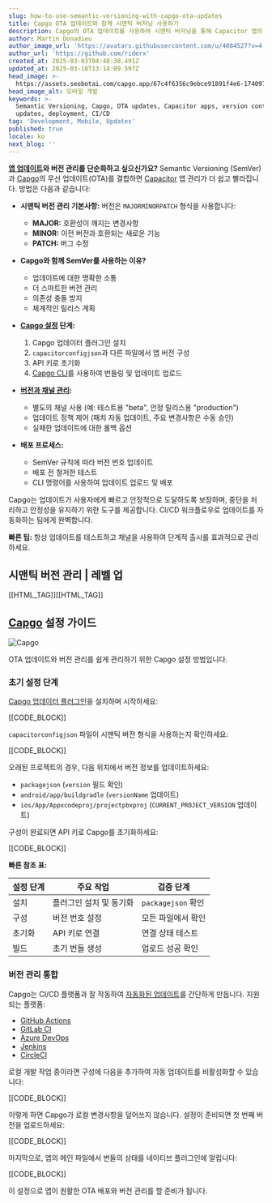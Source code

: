 ```yaml
---
slug: how-to-use-semantic-versioning-with-capgo-ota-updates
title: Capgo OTA 업데이트와 함께 시맨틱 버저닝 사용하기
description: Capgo의 OTA 업데이트를 사용하여 시맨틱 버저닝을 통해 Capacitor 앱의 업데이트와 버전 관리를 간소화하는 방법을 알아보세요.
author: Martin Donadieu
author_image_url: 'https://avatars.githubusercontent.com/u/4084527?v=4'
author_url: 'https://github.com/riderx'
created_at: 2025-03-03T04:48:38.491Z
updated_at: 2025-03-18T13:14:09.597Z
head_image: >-
  https://assets.seobotai.com/capgo.app/67c4f6356c9ebce91891f4e6-1740977344964.jpg
head_image_alt: 모바일 개발
keywords: >-
  Semantic Versioning, Capgo, OTA updates, Capacitor apps, version control, app
  updates, deployment, CI/CD
tag: 'Development, Mobile, Updates'
published: true
locale: ko
next_blog: ''
---
```


**[앱 업데이트](https://capgo.app/plugins/capacitor-updater/)와 버전 관리를 단순화하고 싶으신가요?** Semantic Versioning (SemVer)과 [Capgo](https://capgo.app/)의 무선 업데이트(OTA)를 결합하면 [Capacitor](https://capacitorjs.com/) 앱 관리가 더 쉽고 빨라집니다. 방법은 다음과 같습니다:

-   **시맨틱 버전 관리 기본사항:** 버전은 `MAJORMINORPATCH` 형식을 사용합니다:
    
    -   **MAJOR:** 호환성이 깨지는 변경사항
    -   **MINOR:** 이전 버전과 호환되는 새로운 기능
    -   **PATCH:** 버그 수정
-   **Capgo와 함께 SemVer를 사용하는 이유?**
    
    -   업데이트에 대한 명확한 소통
    -   더 스마트한 버전 관리
    -   의존성 충돌 방지
    -   체계적인 릴리스 계획
-   **[Capgo 설정](https://capgo.app/docs/cli/commands/) 단계:**
    
    1.  Capgo 업데이터 플러그인 설치
    2.  `capacitorconfigjson`과 다른 파일에서 앱 버전 구성
    3.  API 키로 초기화
    4.  [Capgo CLI](https://capgo.app/docs/cli/commands)를 사용하여 번들링 및 업데이트 업로드
-   **[버전과 채널 관리](https://capgo.app/docs/webapp/channels/):**
    
    -   별도의 채널 사용 (예: 테스트용 "beta", 안정 릴리스용 "production")
    -   업데이트 정책 제어 (패치 자동 업데이트, 주요 변경사항은 수동 승인)
    -   실패한 업데이트에 대한 롤백 옵션
-   **배포 프로세스:**
    
    -   SemVer 규칙에 따라 버전 번호 업데이트
    -   배포 전 철저한 테스트
    -   CLI 명령어를 사용하여 업데이트 업로드 및 배포

Capgo는 업데이트가 사용자에게 빠르고 안정적으로 도달하도록 보장하며, 중단을 처리하고 안정성을 유지하기 위한 도구를 제공합니다. CI/CD 워크플로우로 업데이트를 자동화하는 팀에게 완벽합니다.

**빠른 팁:** 항상 업데이트를 테스트하고 채널을 사용하여 단계적 출시를 효과적으로 관리하세요.

## 시맨틱 버전 관리 | 레벨 업

[[HTML_TAG]][[HTML_TAG]]

## [Capgo](https://capgo.app/) 설정 가이드

![Capgo](https://mars-images.imgix.net/seobot/screenshots/capgo.app-26aea05b7e2e737b790a9becb40f7bc5-2025-03-03.jpg?auto=compress)

OTA 업데이트와 버전 관리를 쉽게 관리하기 위한 Capgo 설정 방법입니다.

### 초기 설정 단계

[Capgo 업데이터 플러그인](https://capgo.app/docs/plugin/self-hosted/manual-update/)을 설치하며 시작하세요:

[[CODE_BLOCK]]

`capacitorconfigjson` 파일이 시맨틱 버전 형식을 사용하는지 확인하세요:

[[CODE_BLOCK]]

오래된 프로젝트의 경우, 다음 위치에서 버전 정보를 업데이트하세요:

-   `packagejson` (`version` 필드 확인)
-   `android/app/buildgradle` (`versionName` 업데이트)
-   `ios/App/Appxcodeproj/projectpbxproj` (`CURRENT_PROJECT_VERSION` 업데이트)

구성이 완료되면 API 키로 Capgo를 초기화하세요:

[[CODE_BLOCK]]

**빠른 참조 표:**

| 설정 단계 | 주요 작업 | 검증 단계 |
| --- | --- | --- |
| 설치 | 플러그인 설치 및 동기화 | `packagejson` 확인 |
| 구성 | 버전 번호 설정 | 모든 파일에서 확인 |
| 초기화 | API 키로 연결 | 연결 상태 테스트 |
| 빌드 | 초기 번들 생성 | 업로드 성공 확인 |

### 버전 관리 통합

Capgo는 CI/CD 플랫폼과 잘 작동하여 [자동화된 업데이트](https://capgo.app/docs/plugin/cloud-mode/hybrid-update/)를 간단하게 만듭니다. 지원되는 플랫폼:

-   [GitHub Actions](https://docsgithubcom/actions)
-   [GitLab CI](https://docsgitlabcom/ee/ci/)
-   [Azure DevOps](https://azuremicrosoftcom/en-us/products/devops)
-   [Jenkins](https://wwwjenkinsio/)
-   [CircleCI](https://circlecicom/)

로컬 개발 작업 중이라면 구성에 다음을 추가하여 자동 업데이트를 비활성화할 수 있습니다:

[[CODE_BLOCK]]

이렇게 하면 Capgo가 로컬 변경사항을 덮어쓰지 않습니다. 설정이 준비되면 첫 번째 버전을 업로드하세요:

[[CODE_BLOCK]]

마지막으로, 앱의 메인 파일에서 번들의 상태를 네이티브 플러그인에 알립니다:

[[CODE_BLOCK]]

이 설정으로 앱이 원활한 OTA 배포와 버전 관리를 할 준비가 됩니다.